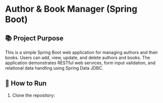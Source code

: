 
# Author & Book Manager (Spring Boot)

## 📚 Project Purpose

This is a simple Spring Boot web application for managing authors and their books. Users can add, view, update, and delete authors and books. The application demonstrates RESTful web services, form input validation, and relational data handling using Spring Data JDBC.

## 🚀 How to Run

1. Clone the repository:
